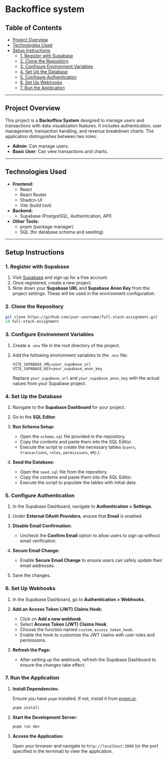 # Backoffice system

## Table of Contents

- [Project Overview](#project-overview)
- [Technologies Used](#technologies-used)
- [Setup Instructions](#setup-instructions)
  - [1. Register with Supabase](#1-register-with-supabase)
  - [2. Clone the Repository](#2-clone-the-repository)
  - [3. Configure Environment Variables](#3-configure-environment-variables)
  - [4. Set Up the Database](#4-set-up-the-database)
  - [5. Configure Authentication](#5-configure-authentication)
  - [6. Set Up Webhooks](#6-set-up-webhooks)
  - [7. Run the Application](#7-run-the-application)

---

## Project Overview

This project is a **Backoffice System** designed to manage users and transactions with data visualization features. It includes authentication, user management, transaction handling, and revenue breakdown charts. The application distinguishes between two roles:

- **Admin**: Can manage users.
- **Basic User**: Can view transactions and charts.

---

## Technologies Used

- **Frontend:**
  - React
  - React Router
  - Shadcn-UI
  - Vite (build tool)
- **Backend:**
  - Supabase (PostgreSQL, Authentication, API)
- **Other Tools:**
  - pnpm (package manager)
  - SQL (for database schema and seeding)

---

## Setup Instructions

### 1. Register with Supabase

1. Visit [Supabase](https://supabase.com/) and sign up for a free account.
2. Once registered, create a new project.
3. Note down your **Supabase URL** and **Supabase Anon Key** from the project settings. These will be used in the environment configuration.

### 2. Clone the Repository

```bash
git clone https://github.com/your-username/full-stack-assignment.git
cd full-stack-assignment
```

### 3. Configure Environment Variables

1. Create a `.env` file in the root directory of the project.

2. Add the following environment variables to the `.env` file:

   ```env
   VITE_SUPABASE_URL=your_supabase_url
   VITE_SUPABASE_KEY=your_supabase_anon_key
   ```

   Replace `your_supabase_url` and `your_supabase_anon_key` with the actual values from your Supabase project.

### 4. Set Up the Database

1. Navigate to the **Supabase Dashboard** for your project.

2. Go to the **SQL Editor**.

3. **Run Schema Setup:**

   - Open the `schema.sql` file provided in the repository.
   - Copy the contents and paste them into the SQL Editor.
   - Execute the script to create the necessary tables (`users`, `transactions`, `roles`, `permissions`, etc.).

4. **Seed the Database:**
   - Open the `seed.sql` file from the repository.
   - Copy the contents and paste them into the SQL Editor.
   - Execute the script to populate the tables with initial data.

### 5. Configure Authentication

1. In the Supabase Dashboard, navigate to **Authentication > Settings**.

2. Under **External OAuth Providers**, ensure that **Email** is enabled.

3. **Disable Email Confirmation:**

   - Uncheck the **Confirm Email** option to allow users to sign up without email verification.

4. **Secure Email Change:**

   - Enable **Secure Email Change** to ensure users can safely update their email addresses.

5. Save the changes.

### 6. Set Up Webhooks

1. In the Supabase Dashboard, go to **Authentication > Webhooks**.

2. **Add an Access Token (JWT) Claims Hook:**

   - Click on **Add a new webhook**.
   - Select **Access Token (JWT) Claims Hook**.
   - Choose the function named `custom_access_token_hook`.
   - Enable the hook to customize the JWT claims with user roles and permissions.

3. **Refresh the Page:**
   - After setting up the webhook, refresh the Supabase Dashboard to ensure the changes take effect.

### 7. Run the Application

1. **Install Dependencies:**

   Ensure you have `pnpm` installed. If not, install it from [pnpm.io](https://pnpm.io/installation).

   ```bash
   pnpm install
   ```

2. **Start the Development Server:**

   ```bash
   pnpm run dev
   ```

3. **Access the Application:**

   Open your browser and navigate to `http://localhost:3000` (or the port specified in the terminal) to view the application.
